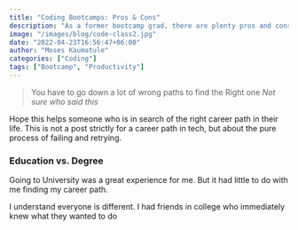 ```yaml
---
title: "Coding Bootcamps: Pros & Cons"
description: "As a former bootcamp grad, there are plenty pros and cons that I want to share."
image: "/images/blog/code-class2.jpg"
date: "2022-04-23T16:56:47+06:00"
author: "Moses Kaumatule"
categories: ["Coding"]
tags: ["Bootcamp", "Productivity"]
---
```

> You have to go down a lot of wrong paths to find the Right one
<cite>Not sure who said this</cite>

Hope this helps someone who is in search of the right career path in their life. This is not a post strictly for a career path in tech, but about the pure process of failing and retrying. 

### Education vs. Degree 
Going to University was a great experience for me. But it had little to do with me finding my career path. 

I understand everyone is different. I had friends in college who immediately knew what they wanted to do